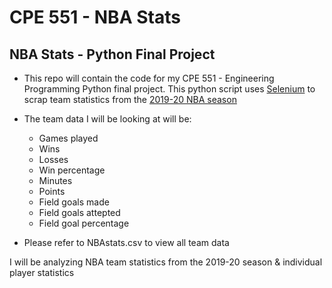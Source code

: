 # CPE 551 - NBA Stats

## NBA Stats - Python Final Project

- This repo will contain the code for my CPE 551 - Engineering Programming Python final project. This python 
script uses [Selenium](https://selenium-python.readthedocs.io/) to scrap team statistics from the [2019-20 NBA season](https://stats.nba.com/teams/traditional/)

- The team data I will be looking at will be:
	- Games played
	- Wins
	- Losses
	- Win percentage
	- Minutes
	- Points
	- Field goals made
	- Field goals attepted
	- Field goal percentage

- Please refer to NBAstats.csv to view all team data

 	 

 
I will be analyzing NBA team statistics from the 2019-20 season &
individual player statistics